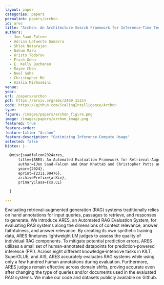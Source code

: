 ```yaml
---
layout: paper
categories: papers
permalink: papers/archon
id: ares
title: "Archon: An Architecture Search Framework for Inference-Time Techniques"
authors: 
  - Jon Saad-Falcon
  - Adrian Lafuente Gamarra
  - Shlok Natarajan
  - Nahum Maru
  - Hristo Todorov
  - Etash Guha
  - E. Kelly Buchanan
  - Mayee Chen
  - Neel Guha
  - Christopher Ré
  - Azalia Mirhoseini
venue: 
year: 
url: /papers/archon
pdf: https://arxiv.org/abs/2409.15254
code: https://github.com/ScalingIntelligence/Archon
type: 
figure: /images/papers/archon_figure.png
image: /images/papers/archon_image.png
featured: true
feature-order: 
feature-title: "Archon"
feature-description: "Optimizing Inference-Compute Usage"
selected: false
bibtex: |-

  @misc{saadfalcon2024ares,
      title={ARES: An Automated Evaluation Framework for Retrieval-Augmented Generation Systems}, 
      author={Jon Saad-Falcon and Omar Khattab and Christopher Potts and Matei Zaharia},
      year={2024},
      eprint={2311.09476},
      archivePrefix={arXiv},
      primaryClass={cs.CL}

  }
  
---
```


Evaluating retrieval-augmented generation (RAG) systems traditionally relies on hand annotations for input queries, passages to retrieve, and responses to generate. We introduce ARES, an Automated RAG Evaluation System, for evaluating RAG systems along the dimensions of context relevance, answer faithfulness, and answer relevance. By creating its own synthetic training data, ARES finetunes lightweight LM judges to assess the quality of individual RAG components. To mitigate potential prediction errors, ARES utilizes a small set of human-annotated datapoints for prediction-powered inference (PPI). Across eight different knowledge-intensive tasks in KILT, SuperGLUE, and AIS, ARES accurately evaluates RAG systems while using only a few hundred human annotations during evaluation. Furthermore, ARES judges remain effective across domain shifts, proving accurate even after changing the type of queries and/or documents used in the evaluated RAG systems. We make our code and datasets publicly available on Github.
